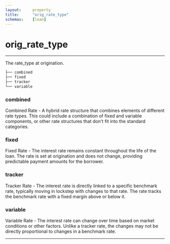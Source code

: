 ```yaml
---
layout:     property
title:      "orig_rate_type"
schemas:    [loan]
---
```


# orig_rate_type

---

The rate_type at origination.

```bash
├── combined
├── fixed
├── tracker
└── variable
```

### combined
Combined Rate - A hybrid rate structure that combines elements of different rate types. This could include a combination of fixed and variable components, or other rate structures that don't fit into the standard categories.

### fixed
Fixed Rate - The interest rate remains constant throughout the life of the loan. The rate is set at origination and does not change, providing predictable payment amounts for the borrower.

### tracker
Tracker Rate - The interest rate is directly linked to a specific benchmark rate, typically moving in lockstep with changes to that rate. The rate tracks the benchmark rate with a fixed margin above or below it.

### variable
Variable Rate - The interest rate can change over time based on market conditions or other factors. Unlike a tracker rate, the changes may not be directly proportional to changes in a benchmark rate.

--- 